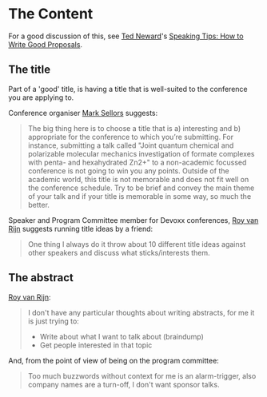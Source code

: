 # The Content

For a good discussion of this, see [Ted Neward](https://twitter.com/tedneward)'s [Speaking Tips: How to Write Good Proposals](http://blogs.tedneward.com/post/speaking-tips-proposals/).

## The title

Part of a 'good' title, is having a title that is well-suited to the conference you are applying to.

Conference organiser [Mark Sellors](https://twitter.com/sellorm) suggests:

> The big thing here is to choose a title that is a) interesting and b) appropriate for the conference to which you’re submitting. For instance, submitting a talk called "Joint quantum chemical and polarizable molecular mechanics investigation of formate complexes with penta- and hexahydrated Zn2+" to a non-academic focussed conference is not going to win you any points. Outside of the academic world, this title is not memorable and does not fit well on the conference schedule. Try to be brief and convey the main theme of your talk and if your title is memorable in some way, so much the better.

Speaker and Program Committee member for Devoxx conferences, [Roy van Rijn](https://twitter.com/royvanrijn) suggests running title ideas by a friend:
> One thing I always do it throw about 10 different title ideas against other speakers and discuss what sticks/interests them.

## The abstract

[Roy van Rijn](https://twitter.com/royvanrijn):
> I don't have any particular thoughts about writing abstracts, for me it is just trying to: 
> - Write about what I want to talk about (braindump)
> - Get people interested in that topic

And, from the point of view of being on the program committee:

> Too much buzzwords without context for me is an alarm-trigger, also company names are a turn-off, I don't want sponsor talks.
